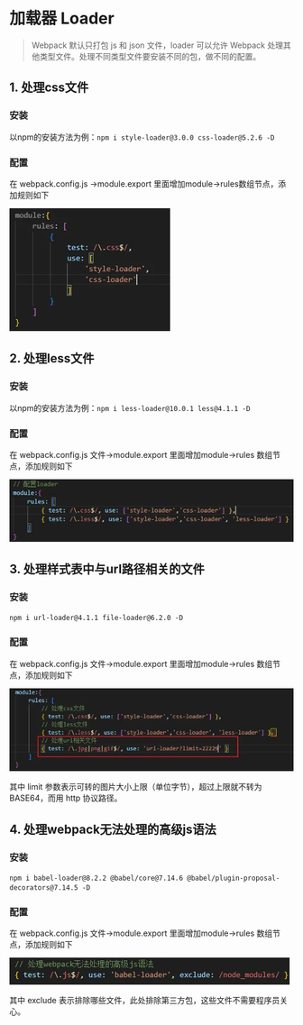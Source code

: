 # 加载器 Loader

> Webpack 默认只打包 js 和 json 文件，loader 可以允许 Webpack 处理其他类型文件。处理不同类型文件要安装不同的包，做不同的配置。

## 1. 处理css文件

### 安装

以npm的安装方法为例：`npm i style-loader@3.0.0 css-loader@5.2.6 -D`

### 配置

在 webpack.config.js ->module.export 里面增加module->rules数组节点，添加规则如下

![](/images/webpack4-4.png)

## 2. 处理less文件

### 安装

以npm的安装方法为例：`npm i less-loader@10.0.1 less@4.1.1 -D`

### 配置

在 webpack.config.js 文件->module.export 里面增加module->rules 数组节点，添加规则如下

![](/images/webpack4-5.png)


## 3. 处理样式表中与url路径相关的文件

### 安装

`npm i url-loader@4.1.1 file-loader@6.2.0 -D`

### 配置

在 webpack.config.js 文件->module.export 里面增加module->rules 数组节点，添加规则如下

![](/images/webpack4-6.png)

其中 limit 参数表示可转的图片大小上限（单位字节），超过上限就不转为 BASE64，而用 http 协议路径。

## 4. 处理webpack无法处理的高级js语法

### 安装

`npm i babel-loader@8.2.2 @babel/core@7.14.6 @babel/plugin-proposal-decorators@7.14.5 -D`

### 配置

在 webpack.config.js 文件->module.export 里面增加module->rules 数组节点，添加规则如下

![](/images/webpack4-7.png)

其中 exclude 表示排除哪些文件，此处排除第三方包，这些文件不需要程序员关心。